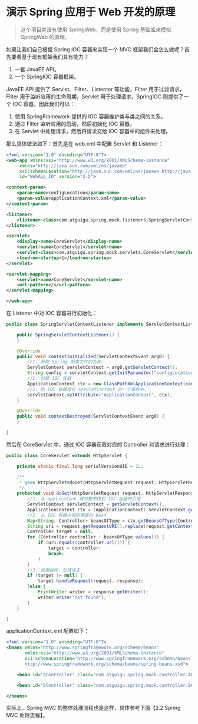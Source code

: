 # 演示 Spring 应用于 Web 开发的原理

>这个项目并没有使用 SpringWeb，而是使用 Spring 基础库来模拟 SpringWeb 的原理。

如果让我们自己根据 Spring IOC 容器来实现一个 MVC 框架我们会怎么做呢？首先要看基于现有框架我们具有能力？

1. 一套 JavaEE API。
2. 一个 SpringIOC 容器框架。

JavaEE API 提供了 Servlet、Filter、Listenter 等功能，Filter 用于过滤请求，Filter 用于监听应用的生命周期，Servlet 用于处理请求，SpringIOC 则提供了一个 IOC 容器。因此我们可以：

1. 使用 SpringFramework 提供的 IOC 容器维护类与类之间的关系。
2. 通过 Filter 监听应用的启动，然后初始化 IOC 容器。
3. 在 Servlet 中处理请求，然后将请求交给 IOC 容器中的组件来处理。

那么具体做法如下：首先是在 web.xml 中配置 Servlet 和 Listener：

```xml
<?xml version="1.0" encoding="UTF-8"?>
<web-app xmlns:xsi="http://www.w3.org/2001/XMLSchema-instance"
     xmlns="http://java.sun.com/xml/ns/javaee"
     xsi:schemaLocation="http://java.sun.com/xml/ns/javaee http://java.sun.com/xml/ns/javaee/web-app_2_5.xsd"
     id="WebApp_ID" version="2.5">

<context-param>
    <param-name>configLocation</param-name>
    <param-value>applicationContext.xml</param-value>
</context-param>

<listener>
    <listener-class>com.atguigu.spring.mock.listeners.SpringServletContextListener</listener-class>
</listener>

<servlet>
    <display-name>CoreServlet</display-name>
    <servlet-name>CoreServlet</servlet-name>
    <servlet-class>com.atguigu.spring.mock.servlets.CoreServlet</servlet-class>
    <load-on-startup>1</load-on-startup>
</servlet>

<servlet-mapping>
    <servlet-name>CoreServlet</servlet-name>
    <url-pattern>/</url-pattern>
</servlet-mapping>

</web-app>
```

在 Listener 中对 IOC 容器进行初始化：

```java
public class SpringServletContextListener implements ServletContextListener {

    public SpringServletContextListener() {
    }

    @Override
    public void contextInitialized(ServletContextEvent arg0) {
        //1. 获取 Spring 配置文件的名称.
        ServletContext servletContext = arg0.getServletContext();
        String config = servletContext.getInitParameter("configLocation");
        //1. 创建 IOC 容器
        ApplicationContext ctx = new ClassPathXmlApplicationContext(config);
        //2. 把 IOC 容器放在 ServletContext 的一个属性中.
        servletContext.setAttribute("ApplicationContext", ctx);
    }

    @Override
    public void contextDestroyed(ServletContextEvent arg0) {
    }

}
```

然后在 CoreServlet 中，通过 IOC 容器获取对应的 Controller 对请求进行处理：

```java
public class CoreServlet extends HttpServlet {

    private static final long serialVersionUID = 1L;

    /**
     * @see HttpServlet#doGet(HttpServletRequest request, HttpServletResponse response)
     */
    protected void doGet(HttpServletRequest request, HttpServletResponse response) throws ServletException, IOException {
        //1. 从 application 域对象中得到 IOC 容器的引用
        ServletContext servletContext = getServletContext();
        ApplicationContext ctx = (ApplicationContext) servletContext.getAttribute("ApplicationContext");
        //2. 从 IOC 容器中得到需要的 bean
        Map<String, Controller> beansOfType = ctx.getBeansOfType(Controller.class);
        String uri = request.getRequestURI().replace(request.getContextPath(),"");
        Controller target = null;
        for (Controller controller : beansOfType.values()) {
            if (uri.equals(controller.url())) {
                target = controller;
                break;
            }
        }
        //3. 调用组件，处理请求
        if (target != null) {
            target.handleRequest(request, response);
        }else {
            PrintWriter writer = response.getWriter();
            writer.write("not found");
        }
    }

}
```

applicationContext.xml 配置如下：

```xml
<?xml version="1.0" encoding="UTF-8"?>
<beans xmlns="http://www.springframework.org/schema/beans"
       xmlns:xsi="http://www.w3.org/2001/XMLSchema-instance"
       xsi:schemaLocation="http://www.springframework.org/schema/beans
       http://www.springframework.org/schema/beans/spring-beans.xsd">

    <bean id="aController" class="com.atguigu.spring.mock.controller.AController"/>

    <bean id="bController" class="com.atguigu.spring.mock.controller.BController"/>

</beans>
```

实际上，Spring MVC 的整体处理流程也是这样，具体参考下面【2.2 Spring MVC 处理流程】。
